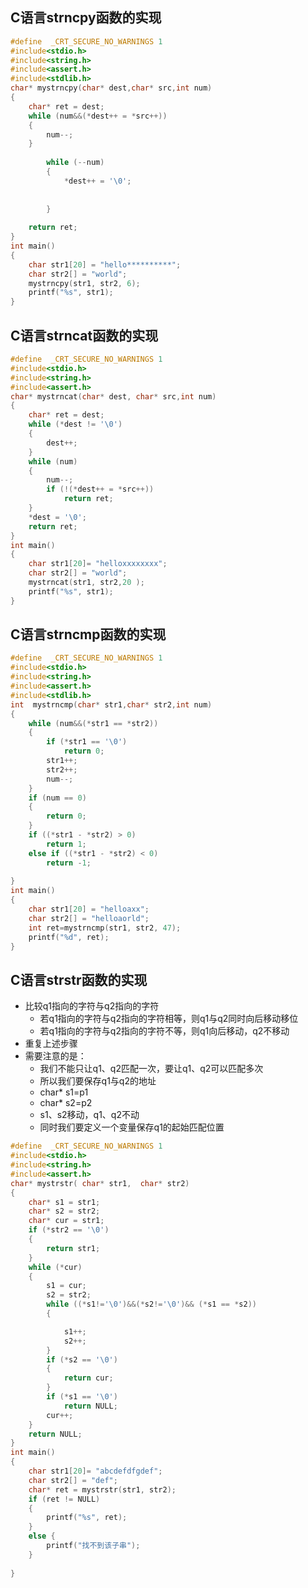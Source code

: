 ## C语言strncpy函数的实现

```C
#define  _CRT_SECURE_NO_WARNINGS 1
#include<stdio.h>
#include<string.h>
#include<assert.h>
#include<stdlib.h>
char* mystrncpy(char* dest,char* src,int num)
{
	char* ret = dest;
	while (num&&(*dest++ = *src++))
	{
		num--;
	}
	
		while (--num)
		{
			*dest++ = '\0';
			
		
		}
	
	return ret;
}
int main()
{
	char str1[20] = "hello**********";
	char str2[] = "world";
	mystrncpy(str1, str2, 6);
	printf("%s", str1);
}
```





## C语言strncat函数的实现

```C
#define  _CRT_SECURE_NO_WARNINGS 1
#include<stdio.h>
#include<string.h>
#include<assert.h>
char* mystrncat(char* dest, char* src,int num)
{
	char* ret = dest;
	while (*dest != '\0')
	{
		dest++;
	}
	while (num)
	{		
		num--;
		if (!(*dest++ = *src++))
			return ret;
	}
	*dest = '\0';
	return ret;
}
int main()
{
	char str1[20]= "helloxxxxxxxx";
	char str2[] = "world";
	mystrncat(str1, str2,20 );
	printf("%s", str1);
}
```





## C语言strncmp函数的实现

```C
#define  _CRT_SECURE_NO_WARNINGS 1
#include<stdio.h>
#include<string.h>
#include<assert.h>
#include<stdlib.h>
int  mystrncmp(char* str1,char* str2,int num)
{
	while (num&&(*str1 == *str2))
	{
		if (*str1 == '\0')
			return 0;
		str1++;
		str2++;
		num--;
	}
	if (num == 0)
	{
		return 0;
	}
	if ((*str1 - *str2) > 0)
		return 1;
	else if ((*str1 - *str2) < 0)
		return -1;
	
}
int main()
{
	char str1[20] = "helloaxx";
	char str2[] = "helloaorld";
	int ret=mystrncmp(str1, str2, 47);
	printf("%d", ret);
}
```

## C语言strstr函数的实现

* 比较q1指向的字符与q2指向的字符
  * 若q1指向的字符与q2指向的字符相等，则q1与q2同时向后移动移位
  * 若q1指向的字符与q2指向的字符不等，则q1向后移动，q2不移动
* 重复上述步骤
* 需要注意的是：
  * 我们不能只让q1、q2匹配一次，要让q1、q2可以匹配多次
  * 所以我们要保存q1与q2的地址
  * char* s1=p1
  * char* s2=p2
  * s1、s2移动，q1、q2不动
  * 同时我们要定义一个变量保存q1的起始匹配位置

```C
#define  _CRT_SECURE_NO_WARNINGS 1
#include<stdio.h>
#include<string.h>
#include<assert.h>
char* mystrstr( char* str1,  char* str2)
{
	char* s1 = str1;
	char* s2 = str2;
	char* cur = str1;
	if (*str2 == '\0')
	{
		return str1;
	}
	while (*cur)
	{
		s1 = cur;
		s2 = str2;
		while ((*s1!='\0')&&(*s2!='\0')&& (*s1 == *s2))
		{

			s1++;
			s2++;
		}
		if (*s2 == '\0')
		{
			return cur;
		}
		if (*s1 == '\0')
			return NULL;
		cur++;
	}
	return NULL;
}
int main()
{
	char str1[20]= "abcdefdfgdef";
	char str2[] = "def";
	char* ret = mystrstr(str1, str2);
	if (ret != NULL)
	{
		printf("%s", ret);
	}
	else {
		printf("找不到该子串");
	}
	
}
```



